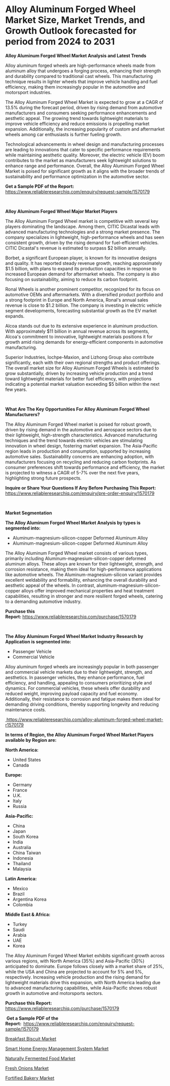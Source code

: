 <p><h1>Alloy Aluminum Forged Wheel Market Size, Market Trends, and Growth Outlook forecasted for period from 2024 to 2031</h1></p><p><strong>Alloy Aluminum Forged Wheel Market Analysis and Latest Trends</strong></p>
<p><p>Alloy aluminum forged wheels are high-performance wheels made from aluminum alloy that undergoes a forging process, enhancing their strength and durability compared to traditional cast wheels. This manufacturing technique results in lighter wheels that improve vehicle handling and fuel efficiency, making them increasingly popular in the automotive and motorsport industries.</p><p>The Alloy Aluminum Forged Wheel Market is expected to grow at a CAGR of 13.5% during the forecast period, driven by rising demand from automotive manufacturers and consumers seeking performance enhancements and aesthetic appeal. The growing trend towards lightweight materials to improve vehicle efficiency and reduce emissions is propelling market expansion. Additionally, the increasing popularity of custom and aftermarket wheels among car enthusiasts is further fueling growth.</p><p>Technological advancements in wheel design and manufacturing processes are leading to innovations that cater to specific performance requirements while maintaining aesthetic quality. Moreover, the electric vehicle (EV) boom contributes to the market as manufacturers seek lightweight solutions to enhance range and performance. Overall, the Alloy Aluminum Forged Wheel Market is poised for significant growth as it aligns with the broader trends of sustainability and performance optimization in the automotive sector.</p></p>
<p><strong>Get a Sample PDF of the Report:&nbsp;</strong> <a href="https://www.reliableresearchiq.com/enquiry/request-sample/1570179?utm_campaign=1611&utm_medium=2&utm_source=Github&utm_content=ia&utm_term=19102024&utm_id=alloy-aluminum-forged-wheel">https://www.reliableresearchiq.com/enquiry/request-sample/1570179</a></p>
<p>&nbsp;</p>
<p><strong>Alloy Aluminum Forged Wheel Major Market Players</strong></p>
<p><p>The Alloy Aluminum Forged Wheel market is competitive with several key players dominating the landscape. Among them, CITIC Dicastal leads with advanced manufacturing technologies and a strong market presence. The company specializes in lightweight, high-performance wheels and has seen consistent growth, driven by the rising demand for fuel-efficient vehicles. CITIC Dicastal's revenue is estimated to surpass $2 billion annually.</p><p>Borbet, a significant European player, is known for its innovative designs and quality. It has reported steady revenue growth, reaching approximately $1.5 billion, with plans to expand its production capacities in response to increased European demand for aftermarket wheels. The company is also focusing on sustainability, aiming to reduce its carbon footprint.</p><p>Ronal Wheels is another prominent competitor, recognized for its focus on automotive OEMs and aftermarkets. With a diversified product portfolio and a strong footprint in Europe and North America, Ronal's annual sales revenue is close to $1.2 billion. The company is investing in electric vehicle segment developments, forecasting substantial growth as the EV market expands.</p><p>Alcoa stands out due to its extensive experience in aluminum production. With approximately $11 billion in annual revenue across its segments, Alcoa's commitment to innovative, lightweight materials positions it for growth amid rising demands for energy-efficient components in automotive manufacturing.</p><p>Superior Industries, Iochpe-Maxion, and Lizhong Group also contribute significantly, each with their own regional strengths and product offerings. The overall market size for Alloy Aluminum Forged Wheels is estimated to grow substantially, driven by increasing vehicle production and a trend toward lightweight materials for better fuel efficiency, with projections indicating a potential market valuation exceeding $5 billion within the next few years.</p></p>
<p>&nbsp;</p>
<p><strong>What Are The Key Opportunities For Alloy Aluminum Forged Wheel Manufacturers?</strong></p>
<p><p>The Alloy Aluminum Forged Wheel market is poised for robust growth, driven by rising demand in the automotive and aerospace sectors due to their lightweight, high-strength characteristics. Advanced manufacturing techniques and the trend towards electric vehicles are stimulating innovation in wheel design, fostering market expansion. The Asia-Pacific region leads in production and consumption, supported by increasing automotive sales. Sustainability concerns are enhancing adoption, with manufacturers focusing on recycling and reducing carbon footprints. As consumer preferences shift towards performance and efficiency, the market is projected to witness a CAGR of 5-7% over the next five years, highlighting strong future prospects.</p></p>
<p><strong>Inquire or Share Your Questions If Any Before Purchasing This Report:</strong> <a href="https://www.reliableresearchiq.com/enquiry/pre-order-enquiry/1570179?utm_campaign=1611&utm_medium=2&utm_source=Github&utm_content=ia&utm_term=19102024&utm_id=alloy-aluminum-forged-wheel">https://www.reliableresearchiq.com/enquiry/pre-order-enquiry/1570179</a></p>
<p>&nbsp;</p>
<p><strong>Market Segmentation</strong></p>
<p><strong>The Alloy Aluminum Forged Wheel Market Analysis by types is segmented into:</strong></p>
<p><ul><li>Aluminum-magnesium-silicon-copper Deformed Aluminum Alloy</li><li>Aluminum-magnesium-silicon-copper Deformed Aluminum Alloy</li></ul></p>
<p><p>The Alloy Aluminum Forged Wheel market consists of various types, primarily including Aluminum-magnesium-silicon-copper deformed aluminum alloys. These alloys are known for their lightweight, strength, and corrosion resistance, making them ideal for high-performance applications like automotive wheels. The Aluminum-magnesium-silicon variant provides excellent weldability and formability, enhancing the overall durability and aesthetic appeal of the wheels. In contrast, aluminum-magnesium-silicon-copper alloys offer improved mechanical properties and heat treatment capabilities, resulting in stronger and more resilient forged wheels, catering to a demanding automotive industry.</p></p>
<p><strong>Purchase this Report:&nbsp;</strong><a href="https://www.reliableresearchiq.com/purchase/1570179?utm_campaign=1611&utm_medium=2&utm_source=Github&utm_content=ia&utm_term=19102024&utm_id=alloy-aluminum-forged-wheel">https://www.reliableresearchiq.com/purchase/1570179</a></p>
<p>&nbsp;</p>
<p><strong>The Alloy Aluminum Forged Wheel Market Industry Research by Application is segmented into:</strong></p>
<p><ul><li>Passenger Vehicle</li><li>Commercial Vehicle</li></ul></p>
<p><p>Alloy aluminum forged wheels are increasingly popular in both passenger and commercial vehicle markets due to their lightweight, strength, and aesthetics. In passenger vehicles, they enhance performance, fuel efficiency, and handling, appealing to consumers prioritizing style and dynamics. For commercial vehicles, these wheels offer durability and reduced weight, improving payload capacity and fuel economy. Additionally, their resistance to corrosion and fatigue makes them ideal for demanding driving conditions, thereby supporting longevity and reducing maintenance costs.</p></p>
<p><a href="https://www.reliableresearchiq.com/alloy-aluminum-forged-wheel-market-r1570179?utm_campaign=1611&utm_medium=2&utm_source=Github&utm_content=ia&utm_term=19102024&utm_id=alloy-aluminum-forged-wheel">&nbsp;https://www.reliableresearchiq.com/alloy-aluminum-forged-wheel-market-r1570179</a></p>
<p><strong>In terms of Region, the Alloy Aluminum Forged Wheel Market Players available by Region are:</strong></p>
<p>
    <p> <strong> North America: </strong>
        <ul>
            <li>United States</li>
            <li>Canada</li>
        </ul>
        </p> 
    <p> <strong> Europe: </strong>
        <ul>
            <li>Germany</li>
            <li>France</li>
            <li>U.K.</li>
            <li>Italy</li>
            <li>Russia</li>
        </ul>
        </p> 
    <p> <strong> Asia-Pacific: </strong>
        <ul>
            <li>China</li>
            <li>Japan</li>
            <li>South Korea</li>
            <li>India</li>
            <li>Australia</li>
            <li>China Taiwan</li>
            <li>Indonesia</li>
            <li>Thailand</li>
            <li>Malaysia</li>
        </ul>
        </p> 
    <p> <strong> Latin America: </strong>
        <ul>
            <li>Mexico</li>
            <li>Brazil</li>
            <li>Argentina Korea</li>
            <li>Colombia</li>
        </ul>
        </p> 
    <p> <strong> Middle East & Africa: </strong>
        <ul>
            <li>Turkey</li>
            <li>Saudi</li>
            <li>Arabia</li>
            <li>UAE</li>
            <li>Korea</li>
        </ul>
    </p>
    </p>
<p><p>The Alloy Aluminum Forged Wheel Market exhibits significant growth across various regions, with North America (35%) and Asia-Pacific (30%) anticipated to dominate. Europe follows closely with a market share of 25%, while the USA and China are projected to account for 5% and 5%, respectively. Increasing vehicle production and the rising demand for lightweight materials drive this expansion, with North America leading due to advanced manufacturing capabilities, while Asia-Pacific shows robust growth in automotive and motorsports sectors.</p></p>
<p><strong>Purchase this Report: </strong><a href="https://www.reliableresearchiq.com/purchase/1570179?utm_campaign=1611&utm_medium=2&utm_source=Github&utm_content=ia&utm_term=19102024&utm_id=alloy-aluminum-forged-wheel">https://www.reliableresearchiq.com/purchase/1570179</a></p>
<p>&nbsp;<strong>Get a Sample PDF of the Report:&nbsp;&nbsp;</strong><a href="https://www.reliableresearchiq.com/enquiry/request-sample/1570179?utm_campaign=1611&utm_medium=2&utm_source=Github&utm_content=ia&utm_term=19102024&utm_id=alloy-aluminum-forged-wheel">https://www.reliableresearchiq.com/enquiry/request-sample/1570179</a></p>
<p><strong></strong></p>
<p><p><a href="https://www.linkedin.com/pulse/navigating-global-breakfast-biscuit-market-landscape-trends-t3ese?utm_campaign=1611&utm_medium=2&utm_source=Github&utm_content=ia&utm_term=19102024&utm_id=alloy-aluminum-forged-wheel">Breakfast Biscuit Market</a></p><p><a href="https://www.linkedin.com/pulse/market-leaders-laggards-global-smart-home-energy-management-wmcoc?utm_campaign=1611&utm_medium=2&utm_source=Github&utm_content=ia&utm_term=19102024&utm_id=alloy-aluminum-forged-wheel">Smart Home Energy Management System Market</a></p><p><a href="https://www.linkedin.com/pulse/naturally-fermented-food-market-analysis-report-global-wzzbe?utm_campaign=1611&utm_medium=2&utm_source=Github&utm_content=ia&utm_term=19102024&utm_id=alloy-aluminum-forged-wheel">Naturally Fermented Food Market</a></p><p><a href="https://www.linkedin.com/pulse/fresh-onions-market-global-regional-analysis-focus-region-grede?utm_campaign=1611&utm_medium=2&utm_source=Github&utm_content=ia&utm_term=19102024&utm_id=alloy-aluminum-forged-wheel">Fresh Onions Market</a></p><p><a href="https://www.linkedin.com/pulse/global-fortified-bakery-market-sector2024-2031-metrics-e8fie?utm_campaign=1611&utm_medium=2&utm_source=Github&utm_content=ia&utm_term=19102024&utm_id=alloy-aluminum-forged-wheel">Fortified Bakery Market</a></p></p>
